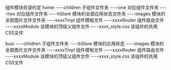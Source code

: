 
组件模块目录约定
home
----children 子组件文件夹
     ----one 对应组件文件夹
     ----two 对应组件文件夹
----hStore 模块的全部应用状态文件夹
----images 模块的全部图片文件文件夹
----xxxxTmpl 组件模板文件
----xxxxRouter 组件路由文件
----xxxxModule 该模块的顶级父组件文件
----xxxx_style.css 该组件的共用CSS文件



busi
----children 子组件文件夹
----bStore 模块的应用状态
----images 模块的全部图片文件文件夹
----xxxxTmpl 组件模板文件
----xxxxRouter 组件路由文件
----xxxxModule 该模块的顶级父组件文件
----xxxx_style.css 该组件的共用CSS文件

